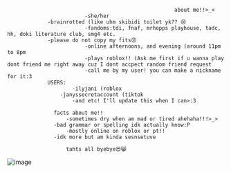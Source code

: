                                                           about me!!>_<
                             -she/her
				 -brainrotted (like uhm skibidi toilet yk?? 😢 
                             -fandoms:tdi, fnaf, mrhopps playhouse, tadc, hh, doki literature club, smg4 etc.
				 -please do not copy my fits😠
                             -online afternoons, and evening (around 11pm to 8pm
                             -plays roblox!! (Ask me first if u wanna play dont friend me right away cuz I dont accpect random friend request
                             -call me by my user! you can make a nickname for it:3
			     USERS:
	                     -ilyjani (roblox
		             -janyssecretaccount (tiktok
	                     -and etc! I'll update this when I can>:3

		           facts about me!!
	                   -sometimes dry when am mad or tired ahehaha!!!>_>
		           -bad grammar or spelling idk actually know:P
	                   -mostly online on roblox or pt!!
		           -idk more but am kinda sesnsetuve

		               tahts all byebye😍😸
![image](https://github.com/coldpolars/coldpolars/assets/164488312/13eac1a6-6739-40e7-a004-f6b091085e53)

